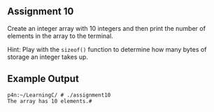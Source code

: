 ## Assignment 10
Create an integer array with 10 integers and then print the number of elements in the array to the terminal.

Hint: Play with the `sizeof()` function to determine how many bytes of storage an integer takes up.

## Example Output
```terminal_session
p4n:~/LearningC/ # ./assignment10                                 
The array has 10 elements.#   
```
